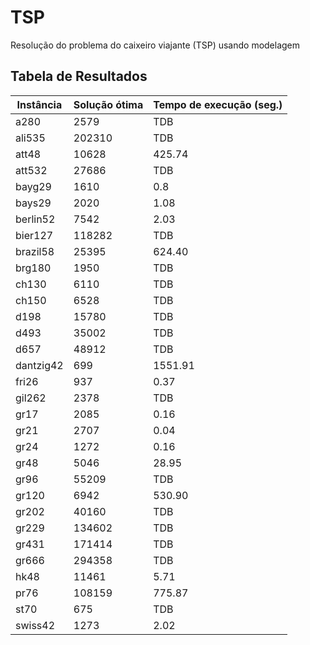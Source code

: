 # TSP
Resolução do problema do caixeiro viajante (TSP) usando modelagem

## Tabela de Resultados
| Instância | Solução ótima | Tempo de execução (seg.) |
|-----------|---------------|--------------------------|
| a280      | 2579          | TDB                      |
| ali535    | 202310        | TDB                      |
| att48     | 10628         | 425.74                   |
| att532    | 27686         | TDB                      |
| bayg29    | 1610          | 0.8                      |
| bays29    | 2020          | 1.08                     |
| berlin52  | 7542          | 2.03                     |
| bier127   | 118282        | TDB                      |
| brazil58  | 25395         | 624.40                   |
| brg180    | 1950          | TDB                      |
| ch130     | 6110          | TDB                      |
| ch150     | 6528          | TDB                      |
| d198      | 15780         | TDB                      |
| d493      | 35002         | TDB                      |
| d657      | 48912         | TDB                      |
| dantzig42 | 699           | 1551.91                  |
| fri26     | 937           | 0.37                     |
| gil262    | 2378          | TDB                      |
| gr17      | 2085          | 0.16                     |
| gr21      | 2707          | 0.04                     |
| gr24      | 1272          | 0.16                     |
| gr48      | 5046          | 28.95                    |
| gr96      | 55209         | TDB                      |
| gr120     | 6942          | 530.90                   |
| gr202     | 40160         | TDB                      |
| gr229     | 134602        | TDB                      |
| gr431     | 171414        | TDB                      |
| gr666     | 294358        | TDB                      |
| hk48      | 11461         | 5.71                     |
| pr76      | 108159        | 775.87                   |
| st70      | 675           | TDB                      |
| swiss42   | 1273          | 2.02                     |
